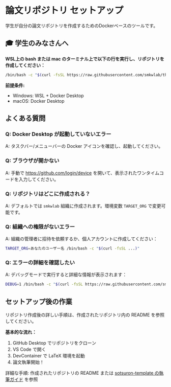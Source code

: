 # 論文リポジトリ セットアップ

学生が自分の論文リポジトリを作成するためのDockerベースのツールです。

## 🎓 学生のみなさんへ

**WSL上の bash または mac のターミナル上で以下の行を実行し、リポジトリを作成してください：**

```bash
/bin/bash -c "$(curl -fsSL https://raw.githubusercontent.com/smkwlab/thesis-management-tools/main/create-repo/setup.sh)"
```

**前提条件:**
- Windows: WSL + Docker Desktop
- macOS: Docker Desktop

## よくある質問

### Q: Docker Desktop が起動していないエラー
A: タスクバー/メニューバーの Docker アイコンを確認し、起動してください。

### Q: ブラウザが開かない
A: 手動で https://github.com/login/device を開いて、表示されたワンタイムコードを入力してください。

### Q: リポジトリはどこに作成される？
A: デフォルトでは `smkwlab` 組織に作成されます。環境変数 `TARGET_ORG` で変更可能です。

### Q: 組織への権限がないエラー
A: 組織の管理者に招待を依頼するか、個人アカウントに作成してください：
```bash
TARGET_ORG=あなたのユーザー名 /bin/bash -c "$(curl -fsSL ...)"
```

### Q: エラーの詳細を確認したい
A: デバッグモードで実行すると詳細な情報が表示されます：
```bash
DEBUG=1 /bin/bash -c "$(curl -fsSL https://raw.githubusercontent.com/smkwlab/thesis-management-tools/main/create-repo/setup.sh)"
```

## セットアップ後の作業

リポジトリ作成後の詳しい手順は、作成されたリポジトリ内の README を参照してください。

**基本的な流れ：**
1. GitHub Desktop でリポジトリをクローン
2. VS Code で開く
3. DevContainer で LaTeX 環境を起動
4. 論文執筆開始！

詳細な手順: 作成されたリポジトリの README または [sotsuron-template の執筆ガイド](https://github.com/smkwlab/sotsuron-template/blob/main/WRITING-GUIDE.md) を参照
